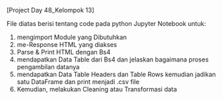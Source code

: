[Project Day 48_Kelompok 13]

File diatas berisi tentang code pada python Jupyter Notebook untuk:
1. mengimport Module yang Dibutuhkan
2. me-Response HTML yang diakses
3. Parse & Print HTML dengan Bs4
4. mendapatkan Data Table dari Bs4 dan jelaskan bagaimana proses pengambilan datanya
5. mendapatkan Data Table Headers dan Table Rows kemudian jadikan satu DataFrame dan print menjadi .csv file
6. Kemudian, melakukan Cleaning atau Transformasi data
